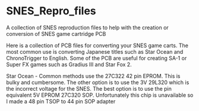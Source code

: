 # SNES_Repro_files
A collection of SNES reproduction files to help with the creation or conversion of SNES game cartridge PCB 

Here is a collection of PCB files for converting your SNES game carts. The most common use is converting Japanese titles such as Star Ocean and ChronoTrigger to English.
Some of the PCB are useful for creating SA-1 or Super FX games such as Gradius III and Star Fox 2.

Star Ocean - Common methods use the 27C322 42 pin EPROM. This is bulky and cumbersome. The other option is to use the 3V 29L320 which is the incorrect voltage for the SNES.
The best option is to use the pin equivalent 5V EPROM 27C320 SOP. Unfortunately this chip is unavailable so I made a 48 pin TSOP to 44 pin SOP adapter 
